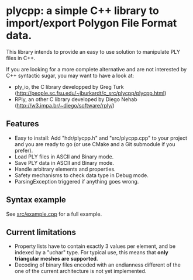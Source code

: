 
plycpp: a simple C++ library to import/export Polygon File Format data.
=============

This library intends to provide an easy to use solution to manipulate PLY files in C++.

If you are looking for a more complete alternative and are not interested by C++ syntactic sugar, you may want to have a look at:
* ply_io, the C library developped by Greg Turk (http://people.sc.fsu.edu/~jburkardt/c_src/plycpp/plycpp.html)
* RPly, an other C library developed by Diego Nehab (http://w3.impa.br/~diego/software/rply/)

Features
------------
* Easy to install: Add "hdr/plycpp.h" and "src/plycpp.cpp" to your project and you are ready to go (or use CMake and a Git submodule if you prefer).
* Load PLY files in ASCII and Binary mode.
* Save PLY data in ASCII and Binary mode.
* Handle arbitrary elements and properties.
* Safety mechanisms to check data type in Debug mode.
* ParsingException triggered if anything goes wrong.


Syntax example
----------

See [src/example.cpp](src/example.cpp) for a full example.


Current limitations
-------
* Property lists have to contain exactly 3 values per element, and be indexed by a "uchar" type. For typical use, this means that __only triangular meshes are supported__.
* Decoding of binary files encoded with an endianness different of the one of the current architecture is not yet implemented.
